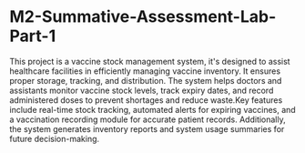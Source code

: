 # M2-Summative-Assessment-Lab-Part-1
This project is a vaccine stock management system, it's designed to assist healthcare facilities in efficiently managing vaccine inventory.
It ensures proper storage, tracking, and distribution. The system helps doctors and assistants monitor vaccine stock levels, track expiry dates, and record administered doses to prevent shortages and reduce waste.Key features include real-time stock tracking, automated alerts for expiring vaccines, and a vaccination recording module for accurate patient records. Additionally, the system generates inventory reports and system usage summaries for future decision-making. 

